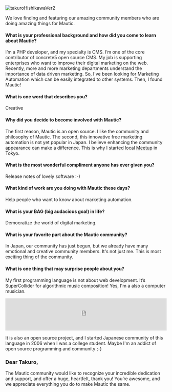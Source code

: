 ![takuroHishikawaVer2](https://www.mautic.org/wp-content/uploads/2016/04/takuroHishikawaVer2.jpg)


We love finding and featuring our amazing community members who are doing amazing things for Mautic.  

   


#### What is your professional background and how did you come to learn about Mautic?

I’m a PHP developer, and my specialty is CMS. I’m one of the core contributor of concrete5 open source CMS. My job is supporting enterprises who want to improve their digital marketing on the web. Recently, more and more marketing departments understand the importance of data driven marketing. So, I've been looking for Marketing Automation which can be easily integrated to other systems. Then, I found Mautic!


#### What is one word that describes you?

Creative


#### Why did you decide to become involved with Mautic?

The first reason, Mautic is an open source. I like the community and philosophy of Mautic. The second, this innovative free marketing automation is not yet popular in Japan. I believe enhancing the community appearance can make a difference. This is why I started local [Meetup](http://www.meetup.com/Mautic-Meetup-Tokyo/) in Tokyo.


#### What is the most wonderful compliment anyone has ever given you?

Release notes of lovely software :-)


#### What kind of work are you doing with Mautic these days?

Help people who want to know about marketing automation.


#### What is your BAG (big audacious goal) in life?

Democratize the world of digital marketing.


#### What is your favorite part about the Mautic community?

In Japan, our community has just begun, but we already have many emotional and creative community members. It's not just me. This is most exciting thing of the community.


#### What is one thing that may surprise people about you?

My first programming language is not about web development. It’s SuperCollider for algorithmic music composition! Yes, I'm a also a computer musician.

<iframe width="100%" height="100" scrolling="no" frameborder="no" src="https://w.soundcloud.com/player/?url=https%3A//api.soundcloud.com/tracks/46047295&color=ff5500&auto_play=false&hide_related=false&show_comments=true&show_user=true&show_reposts=false"></iframe>

It is also an open source project, and I started Japanese community of this language in 2006 when I was a college student. Maybe I'm an addict of open source programming and community ;-)


### Dear Takuro,

The Mautic community would like to recognize your incredible dedication and support, and offer a huge, heartfelt, thank you! You’re awesome, and we appreciate everything you do to make Mautic the same.